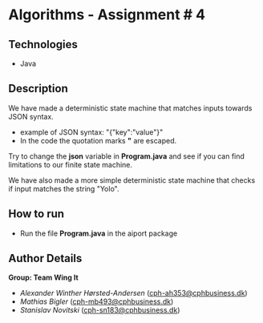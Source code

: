 # Algorithms - Assignment # 4

## Technologies

- Java

## Description

We have made a deterministic state machine that matches inputs towards JSON syntax.

- example of JSON syntax: "{\"key\":\"value\"}"
- In the code the quotation marks **"** are escaped.

Try to change the **json** variable in **Program.java** and see if you can find limitations to our finite state machine. 

We have also made a more simple deterministic state machine that checks if input matches the string "Yolo".

## How to run

- Run the file **Program.java** in the aiport package

## Author Details

**Group: Team Wing It**
- *Alexander Winther Hørsted-Andersen* (cph-ah353@cphbusiness.dk)
- *Mathias Bigler* (cph-mb493@cphbusiness.dk)
- *Stanislav Novitski* (cph-sn183@cphbusiness.dk)
